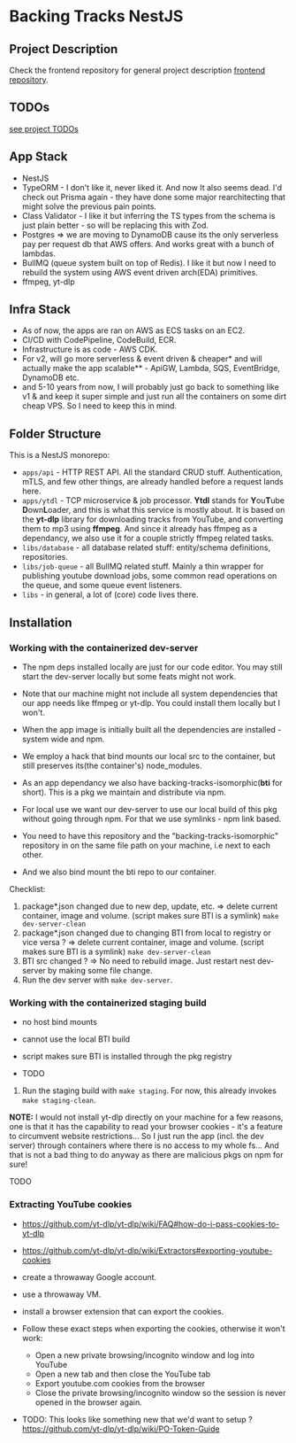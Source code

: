 # Backing Tracks NestJS

## Project Description

Check the frontend repository for general project description [frontend repository](https://github.com/katzarov/backing-tracks-react?tab=readme-ov-file#project-description).

## TODOs

[see project TODOs](TODO.md)

## App Stack

- NestJS
- TypeORM - I don't like it, never liked it. And now It also seems dead. I'd check out Prisma again - they have done some major rearchitecting that might solve the previous pain points.
- Class Validator - I like it but inferring the TS types from the schema is just plain better - so will be replacing this with Zod.
- Postgres => we are moving to DynamoDB cause its the only serverless pay per request db that AWS offers. And works great with a bunch of lambdas.
- BullMQ (queue system built on top of Redis). I like it but now I need to rebuild the system using AWS event driven arch(EDA) primitives.
- ffmpeg, yt-dlp

## Infra Stack

- As of now, the apps are ran on AWS as ECS tasks on an EC2.
- CI/CD with CodePipeline, CodeBuild, ECR.
- Infrastructure is as code - AWS CDK.
- For v2, will go more serverless & event driven & cheaper\* and will actually make the app scalable\*\* - ApiGW, Lambda, SQS, EventBridge, DynamoDB etc.
- and 5-10 years from now, I will probably just go back to something like v1 & and keep it super simple and just run all the containers on some dirt cheap VPS. So I need to keep this in mind.

## Folder Structure

This is a NestJS monorepo:

- `apps/api` - HTTP REST API. All the standard CRUD stuff. Authentication, mTLS, and few other things, are already handled before a request lands here.
- `apps/ytdl` - TCP microservice & job processor. **Ytdl** stands for **Y**ou**T**ube **D**own**L**oader, and this is what this service is mostly about. It is based on the **yt-dlp** library for downloading tracks from YouTube, and converting them to mp3 using **ffmpeg**. And since it already has ffmpeg as a dependancy, we also use it for a couple strictly ffmpeg related tasks.
- `libs/database` - all database related stuff: entity/schema definitions, repositories.
- `libs/job-queue` - all BullMQ related stuff. Mainly a thin wrapper for publishing youtube download jobs, some common read operations on the queue, and some queue event listeners.
- `libs` - in general, a lot of (core) code lives there.

## Installation

### Working with the containerized dev-server

- The npm deps installed locally are just for our code editor. You may still start the dev-server locally but some feats might not work.
- Note that our machine might not include all system dependencies that our app needs like ffmpeg or yt-dlp. You could install them locally but I won't.

- When the app image is initially built all the dependencies are installed - system wide and npm.
- We employ a hack that bind mounts our local src to the container, but still preserves its(the container's) node_modules.

- As an app dependancy we also have backing-tracks-isomorphic(**bti** for short). This is a pkg we maintain and distribute via npm.
- For local use we want our dev-server to use our local build of this pkg without going through npm. For that we use symlinks - npm link based.
- You need to have this repository and the "backing-tracks-isomorphic" repository in on the same file path on your machine, i.e next to each other.
- And we also bind mount the bti repo to our container.

Checklist:

1. package\*.json changed due to new dep, update, etc. => delete current container, image and volume. (script makes sure BTI is a symlink) `make dev-server-clean`
2. package\*.json changed due to changing BTI from local to registry or vice versa ? => delete current container, image and volume. (script makes sure BTI is a symlink) `make dev-server-clean`
3. BTI src changed ? => No need to rebuild image. Just restart nest dev-server by making some file change.
4. Run the dev server with `make dev-server`.

### Working with the containerized staging build

- no host bind mounts
- cannot use the local BTI build
- script makes sure BTI is installed through the pkg registry

- TODO

1. Run the staging build with `make staging`. For now, this already invokes `make staging-clean`.

**NOTE:** I would not install yt-dlp directly on your machine for a few reasons, one is that it has the capability to read your browser cookies - it's a feature to circumvent website restrictions... So I just run the app (incl. the dev server) through containers where there is no access to my whole fs... And that is not a bad thing to do anyway as there are malicious pkgs on npm for sure!

TODO

### Extracting YouTube cookies

- https://github.com/yt-dlp/yt-dlp/wiki/FAQ#how-do-i-pass-cookies-to-yt-dlp
- https://github.com/yt-dlp/yt-dlp/wiki/Extractors#exporting-youtube-cookies
- create a throwaway Google account.
- use a throwaway VM.
- install a browser extension that can export the cookies.
- Follow these exact steps when exporting the cookies, otherwise it won't work:

  - Open a new private browsing/incognito window and log into YouTube
  - Open a new tab and then close the YouTube tab
  - Export youtube.com cookies from the browser
  - Close the private browsing/incognito window so the session is never opened in the browser again.

- TODO: This looks like something new that we'd want to setup ? https://github.com/yt-dlp/yt-dlp/wiki/PO-Token-Guide
